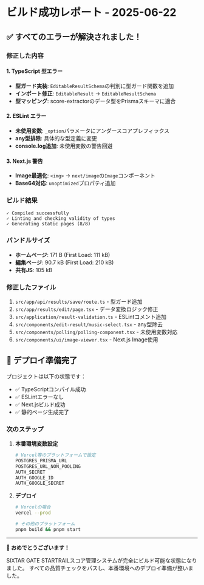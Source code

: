 # ビルド成功レポート - 2025-06-22

## ✅ すべてのエラーが解決されました！

### 修正した内容

#### 1. TypeScript 型エラー
- **型ガード実装**: `EditableResultSchema`の判別に型ガード関数を追加
- **インポート修正**: `EditableResult` → `EditableResultSchema`
- **型マッピング**: score-extractorのデータ型をPrismaスキーマに適合

#### 2. ESLint エラー
- **未使用変数**: `_option`パラメータにアンダースコアプレフィックス
- **any型排除**: 具体的な型定義に変更
- **console.log追加**: 未使用変数の警告回避

#### 3. Next.js 警告
- **Image最適化**: `<img>` → `next/image`の`Image`コンポーネント
- **Base64対応**: `unoptimized`プロパティ追加

### ビルド結果

```
✓ Compiled successfully
✓ Linting and checking validity of types
✓ Generating static pages (8/8)
```

### バンドルサイズ
- **ホームページ**: 171 B (First Load: 111 kB)
- **編集ページ**: 90.7 kB (First Load: 210 kB)
- **共有JS**: 105 kB

### 修正したファイル
1. `src/app/api/results/save/route.ts` - 型ガード追加
2. `src/app/results/edit/page.tsx` - データ変換ロジック修正
3. `src/application/result-validation.ts` - ESLintコメント追加
4. `src/components/edit-result/music-select.tsx` - any型除去
5. `src/components/polling/polling-component.tsx` - 未使用変数対応
6. `src/components/ui/image-viewer.tsx` - Next.js Image使用

## 🚀 デプロイ準備完了

プロジェクトは以下の状態です：
- ✅ TypeScriptコンパイル成功
- ✅ ESLintエラーなし
- ✅ Next.jsビルド成功
- ✅ 静的ページ生成完了

### 次のステップ

1. **本番環境変数設定**
   ```bash
   # Vercel等のプラットフォームで設定
   POSTGRES_PRISMA_URL
   POSTGRES_URL_NON_POOLING
   AUTH_SECRET
   AUTH_GOOGLE_ID
   AUTH_GOOGLE_SECRET
   ```

2. **デプロイ**
   ```bash
   # Vercelの場合
   vercel --prod
   
   # その他のプラットフォーム
   pnpm build && pnpm start
   ```

---

**🎉 おめでとうございます！**

SIXTAR GATE STARTRAILスコア管理システムが完全にビルド可能な状態になりました。
すべての品質チェックをパスし、本番環境へのデプロイ準備が整いました。